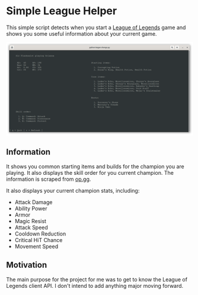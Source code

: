 # Simple League Helper

This simple script detects when you start a [League of Legends](https://leagueoflegends.com/) game and shows you some useful information about your current game.

![Example output](images/example.png)

## Information

It shows you common starting items and builds for the champion you are playing. It also displays the skill order for you current champion.
The information is scraped from [op.gg](https://op.gg/).

It also displays your current champion stats, including:
* Attack Damage
* Ability Power
* Armor
* Magic Resist
* Attack Speed
* Cooldown Reduction
* Critical HiT Chance
* Movement Speed

## Motivation

The main purpose for the project for me was to get to know the League of Legends client API. I don't intend to add anything major moving forward.

